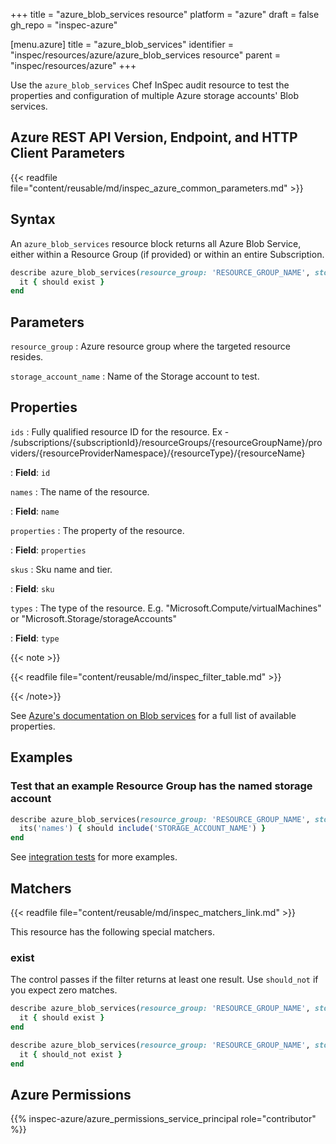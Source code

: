 +++
title = "azure_blob_services resource"
platform = "azure"
draft = false
gh_repo = "inspec-azure"

[menu.azure]
title = "azure_blob_services"
identifier = "inspec/resources/azure/azure_blob_services resource"
parent = "inspec/resources/azure"
+++

Use the `azure_blob_services` Chef InSpec audit resource to test the properties and configuration of multiple Azure storage accounts' Blob services.

## Azure REST API Version, Endpoint, and HTTP Client Parameters

{{< readfile file="content/reusable/md/inspec_azure_common_parameters.md" >}}

## Syntax

An `azure_blob_services` resource block returns all Azure Blob Service, either within a Resource Group (if provided) or within an entire Subscription.

```ruby
describe azure_blob_services(resource_group: 'RESOURCE_GROUP_NAME', storage_account_name: 'STORAGE_ACCOUNT_NAME') do
  it { should exist }
end
```

## Parameters

`resource_group`
: Azure resource group where the targeted resource resides.

`storage_account_name`
: Name of the Storage account to test.

## Properties

`ids`
: Fully qualified resource ID for the resource. Ex - /subscriptions/{subscriptionId}/resourceGroups/{resourceGroupName}/providers/{resourceProviderNamespace}/{resourceType}/{resourceName}

: **Field**: `id`

`names`
: The name of the resource.

: **Field**: `name`

`properties`
: The property of the resource.

: **Field**: `properties`

`skus`
: Sku name and tier.

: **Field**: `sku`

`types`
: The type of the resource. E.g. "Microsoft.Compute/virtualMachines" or "Microsoft.Storage/storageAccounts"

: **Field**: `type`

{{< note >}}

{{< readfile file="content/reusable/md/inspec_filter_table.md" >}}

{{< /note>}}

See [Azure's documentation on Blob services](https://learn.microsoft.com/en-us/rest/api/storagerp/blob-services/list?tabs=HTTP) for a full list of available properties.

## Examples

### Test that an example Resource Group has the named storage account

```ruby
describe azure_blob_services(resource_group: 'RESOURCE_GROUP_NAME', storage_account_name: 'STORAGE_ACCOUNT_NAME') do
  its('names') { should include('STORAGE_ACCOUNT_NAME') }
end
```

See [integration tests](https://github.com/inspec/inspec-azure/blob/main/test/integration/verify/controls/azure_blob_services.rb) for more examples.

## Matchers

{{< readfile file="content/reusable/md/inspec_matchers_link.md" >}}

This resource has the following special matchers.

### exist

The control passes if the filter returns at least one result. Use `should_not` if you expect zero matches.

```ruby
describe azure_blob_services(resource_group: 'RESOURCE_GROUP_NAME', storage_account_name: 'STORAGE_ACCOUNT_NAME') do
  it { should exist }
end
```

```ruby
describe azure_blob_services(resource_group: 'RESOURCE_GROUP_NAME', storage_account_name: 'STORAGE_ACCOUNT_NAME') do
  it { should_not exist }
end
```

## Azure Permissions

{{% inspec-azure/azure_permissions_service_principal role="contributor" %}}
